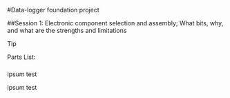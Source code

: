 #Data-logger foundation project

##Session 1:  Electronic component selection and assembly; What bits, why, and what are the strengths and limitations
>[!TIP]
>Parts List:


###


ipsum test

ipsum test
